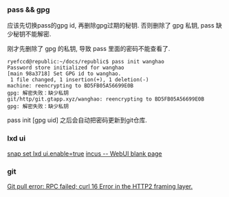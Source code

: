 ### pass && gpg

应该先切换pass的gpg id, 再删除gpg过期的秘钥. 否则删除了 gpg 私钥, pass 缺少秘钥不能解密. 

刚才先删除了 gpg 的私钥, 导致 pass 里面的密码不能查看了.


```
ryefccd@republic:~/docs/republic$ pass init wanghao
Password store initialized for wanghao
[main 98a3718] Set GPG id to wanghao.
 1 file changed, 1 insertion(+), 1 deletion(-)
machine: reencrypting to BD5FB05A56699E0B
gpg: 解密失败：缺少私钥
git/http/git.gtapp.xyz/wanghao: reencrypting to BD5FB05A56699E0B
gpg: 解密失败：缺少私钥
```


pass init [gpg uid] 之后会自动把密码更新到git仓库.



### lxd ui

[snap set lxd ui.enable=true](https://ubuntu.com/blog/lxd_ui)
[incus -- WebUI blank page](https://discuss.linuxcontainers.org/t/webui-blank-page/18738)


### git 

 [Git pull error: RPC failed; curl 16 Error in the HTTP2 framing layer.](https://stackoverflow.com/questions/72987674/git-pull-error-rpc-failed-curl-16-error-in-the-http2-framing-layer-fatal-exp)